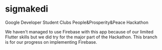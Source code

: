 # sigmakedi

Google Developer Student Clubs People&Prosperity&Peace Hackathon

We haven't managed to use Firebase with this app because of our limited Flutter skills but we did try for the major part of the Hackathon.
This branch is for our progress on implementing Firebase.

